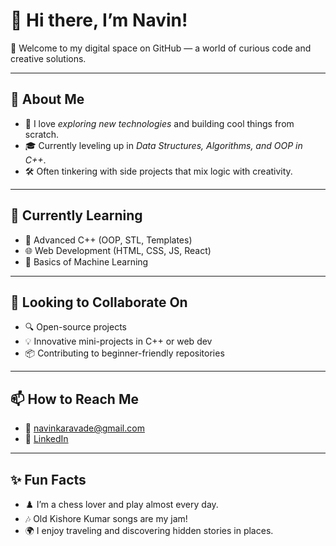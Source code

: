 # 👋 Hi there, I’m Navin!

🌟 Welcome to my digital space on GitHub — a world of curious code and creative solutions.

---

## 🧠 About Me
- 🚀 I love *exploring new technologies* and building cool things from scratch.
- 🎓 Currently leveling up in *Data Structures, Algorithms, and OOP in C++*.
- 🛠️ Often tinkering with side projects that mix logic with creativity.

---

## 🌱 Currently Learning
- 📘 Advanced C++ (OOP, STL, Templates)
- 🌐 Web Development (HTML, CSS, JS, React)
- 🤖 Basics of Machine Learning

---

## 🤝 Looking to Collaborate On
- 🔍 Open-source projects
- 💡 Innovative mini-projects in C++ or web dev
- 📦 Contributing to beginner-friendly repositories

---

## 📫 How to Reach Me
- 📧 navinkaravade@gmail.com
- 💼 [LinkedIn](https://www.linkedin.com/in/navin-karavade-2baa912b6?utm_source=share&utm_campaign=share_via&utm_content=profile&utm_medium=android_app)


---

## ✨ Fun Facts
- ♟️ I’m a chess lover and play almost every day.
- 🎶 Old Kishore Kumar songs are my jam!
- 🌍 I enjoy traveling and discovering hidden stories in places.
